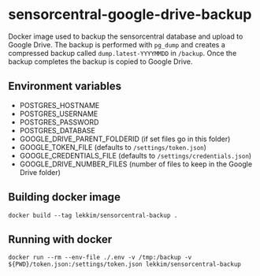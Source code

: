 # sensorcentral-google-drive-backup #
Docker image used to backup the sensorcentral database and upload to Google Drive. The backup is performed 
with `pg_dump` and creates a compressed backup called `dump.latest-YYYYMMDD` in `/backup`. Once the backup completes 
the backup is copied to Google Drive.

## Environment variables ##
* POSTGRES_HOSTNAME
* POSTGRES_USERNAME
* POSTGRES_PASSWORD
* POSTGRES_DATABASE
* GOOGLE_DRIVE_PARENT_FOLDERID (if set files go in this folder)
* GOOGLE_TOKEN_FILE (defaults to `/settings/token.json`)
* GOOGLE_CREDENTIALS_FILE (defaults to `/settings/credentials.json`)
* GOOGLE_DRIVE_NUMBER_FILES (number of files to keep in the Google Drive folder)

## Building docker image ##
```
docker build --tag lekkim/sensorcentral-backup .
```

## Running with docker ##
```
docker run --rm --env-file ./.env -v /tmp:/backup -v ${PWD}/token.json:/settings/token.json lekkim/sensorcentral-backup
```
